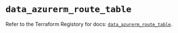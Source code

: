 # `data_azurerm_route_table`

Refer to the Terraform Registory for docs: [`data_azurerm_route_table`](https://registry.terraform.io/providers/hashicorp/azurerm/3.74.0/docs/data-sources/route_table).

